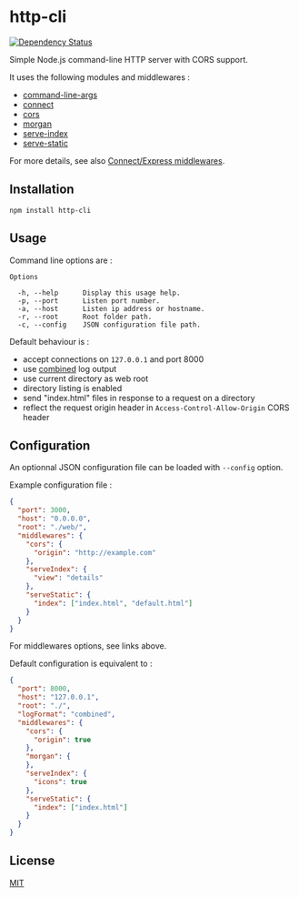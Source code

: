 # http-cli

[![Dependency Status](https://david-dm.org/playmedia/http-cli.svg)](https://david-dm.org/playmedia/http-cli)

Simple Node.js command-line HTTP server with CORS support.

It uses the following modules and middlewares :

* [command-line-args](https://www.npmjs.com/package/command-line-args)
* [connect](https://www.npmjs.com/package/connect)
* [cors](https://www.npmjs.com/package/cors)
* [morgan](https://www.npmjs.com/package/morgan)
* [serve-index](https://www.npmjs.com/package/serve-index)
* [serve-static](https://www.npmjs.com/package/serve-static)

For more details, see also [Connect/Express middlewares](https://github.com/expressjs).

## Installation

```
npm install http-cli
```

## Usage

Command line options are :

```
Options

  -h, --help      Display this usage help.
  -p, --port      Listen port number.
  -a, --host      Listen ip address or hostname.
  -r, --root      Root folder path.
  -c, --config    JSON configuration file path.
```

Default behaviour is :

* accept connections on `127.0.0.1` and port 8000
* use [combined](https://www.npmjs.com/package/morgan#combined) log output
* use current directory as web root
* directory listing is enabled
* send "index.html" files in response to a request on a directory
* reflect the request origin header in `Access-Control-Allow-Origin` CORS header

## Configuration

An optionnal JSON configuration file can be loaded with `--config` option.

Example configuration file :

```json
{
  "port": 3000,
  "host": "0.0.0.0",
  "root": "./web/",
  "middlewares": {
    "cors": {
      "origin": "http://example.com"
    },
    "serveIndex": {
      "view": "details"
    },
    "serveStatic": {
      "index": ["index.html", "default.html"]
    }
  }
}
```

For middlewares options, see links above.

Default configuration is equivalent to :

```json
{
  "port": 8000,
  "host": "127.0.0.1",
  "root": "./",
  "logFormat": "combined",
  "middlewares": {
    "cors": {
      "origin": true
    },
    "morgan": {
    },
    "serveIndex": {
      "icons": true
    },
    "serveStatic": {
      "index": ["index.html"]
    }
  }
}
```

## License

[MIT](LICENSE)
